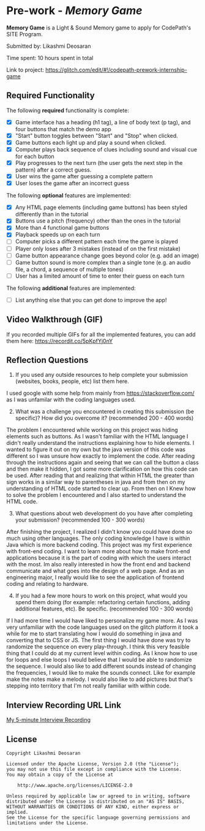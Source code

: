 # Pre-work - *Memory Game*

**Memory Game** is a Light & Sound Memory game to apply for CodePath's SITE Program. 

Submitted by: Likashmi Deosaran

Time spent: 10 hours spent in total

Link to project: https://glitch.com/edit/#!/codepath-prework-internship-game

## Required Functionality

The following **required** functionality is complete:

* [X] Game interface has a heading (h1 tag), a line of body text (p tag), and four buttons that match the demo app
* [X] "Start" button toggles between "Start" and "Stop" when clicked. 
* [X] Game buttons each light up and play a sound when clicked. 
* [X] Computer plays back sequence of clues including sound and visual cue for each button
* [X] Play progresses to the next turn (the user gets the next step in the pattern) after a correct guess. 
* [X] User wins the game after guessing a complete pattern
* [X] User loses the game after an incorrect guess

The following **optional** features are implemented:

* [X] Any HTML page elements (including game buttons) has been styled differently than in the tutorial
* [X] Buttons use a pitch (frequency) other than the ones in the tutorial
* [X] More than 4 functional game buttons
* [x] Playback speeds up on each turn
* [ ] Computer picks a different pattern each time the game is played
* [ ] Player only loses after 3 mistakes (instead of on the first mistake)
* [ ] Game button appearance change goes beyond color (e.g. add an image)
* [ ] Game button sound is more complex than a single tone (e.g. an audio file, a chord, a sequence of multiple tones)
* [ ] User has a limited amount of time to enter their guess on each turn

The following **additional** features are implemented:

- [ ] List anything else that you can get done to improve the app!

## Video Walkthrough (GIF)

If you recorded multiple GIFs for all the implemented features, you can add them here:
https://recordit.co/5pKpfYj0nY

## Reflection Questions
1. If you used any outside resources to help complete your submission (websites, books, people, etc) list them here. 

I used google with some help from mainly from https://stackoverflow.com/ as I was unfamilar with the coding languages used.

2. What was a challenge you encountered in creating this submission (be specific)? How did you overcome it? (recommended 200 - 400 words) 

The problem I encountered while working on this project was hiding elements such as buttons. As I wasn't familiar with the HTML language I didn't really understand the instructions explaining how to hide elements. I wanted to figure it out on my own but the java version of this code was different so I was unsure how exactly to implement the code. After reading through the instructions again and seeing that we can call the button a class and then make it hidden, I got some more clarification on how this code can be used. After reading that and realizing that within HTML the greater than sign works in a similar way to parentheses in java and from then on my understanding of HTML code started to clear up. From then on I Knew how to solve the problem I encountered and I also started to understand the HTML code.

3. What questions about web development do you have after completing your submission? (recommended 100 - 300 words) 

After finishing the project, I realized I didn't know you could have done so much using other languages. The only coding knowledge I have is within Java which is more backend coding. This project was my first experience with front-end coding. I want to learn more about how to make front-end applications because it is the part of coding with which the users interact with the most. Im also really interested in how the front end and backend communicate and what goes into the design of a web page. And as an engineering major, I really would like to see the application of frontend coding and relating to hardware.

4. If you had a few more hours to work on this project, what would you spend them doing (for example: refactoring certain functions, adding additional features, etc). Be specific. (recommended 100 - 300 words) 

If I had more time I would have liked to personalize my game more. As I was very unfamiliar with the code languages used on the glitch platform it took a while for me to start translating how I would do something in java and converting that to CSS or JS. The first thing I would have done was try to randomize the sequence on every play-through. I think this very feasible thing that I could do at my current level within coding. As I know how to use for loops and else loops I would believe that I would be able to randomize the sequence. I would also like to add different sounds instead of changing the frequencies, I would like to make the sounds connect. Like for example make the notes make a melody. I would also like to add pictures but that's stepping into territory that I'm not really familiar with within code.



## Interview Recording URL Link

[My 5-minute Interview Recording](your-link-here)


## License

    Copyright Likashmi Deosaran

    Licensed under the Apache License, Version 2.0 (the "License");
    you may not use this file except in compliance with the License.
    You may obtain a copy of the License at

        http://www.apache.org/licenses/LICENSE-2.0

    Unless required by applicable law or agreed to in writing, software
    distributed under the License is distributed on an "AS IS" BASIS,
    WITHOUT WARRANTIES OR CONDITIONS OF ANY KIND, either express or implied.
    See the License for the specific language governing permissions and
    limitations under the License.

